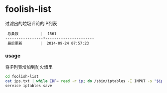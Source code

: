 foolish-list
============

过滤出的垃圾评论的IP列表

```
 总条数          |  1561       
-----------------+----------------------
 最后更新        |  2014-09-24 07:57:23     
```

### usage

将IP列表增加到防火墙里

```bash
cd foolish-list
cat ips.txt | while IDF= read -r ip; do /sbin/iptables -I INPUT -s "$ip" -j DROP; done
service iptables save
```
